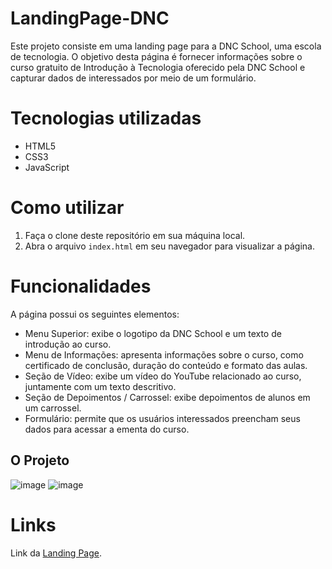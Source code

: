 # LandingPage-DNC

Este projeto consiste em uma landing page para a DNC School, uma escola de tecnologia. O objetivo desta página é fornecer informações sobre o curso gratuito de Introdução à Tecnologia oferecido pela DNC School e capturar dados de interessados por meio de um formulário.

# Tecnologias utilizadas

* HTML5
* CSS3
* JavaScript

# Como utilizar
1. Faça o clone deste repositório em sua máquina local.
2. Abra o arquivo `index.html` em seu navegador para visualizar a página.

# Funcionalidades
A página possui os seguintes elementos:

* Menu Superior: exibe o logotipo da DNC School e um texto de introdução ao curso.
* Menu de Informações: apresenta informações sobre o curso, como certificado de conclusão, duração do conteúdo e formato das aulas.
* Seção de Vídeo: exibe um vídeo do YouTube relacionado ao curso, juntamente com um texto descritivo.
* Seção de Depoimentos / Carrossel: exibe depoimentos de alunos em um carrossel.
* Formulário: permite que os usuários interessados preencham seus dados para acessar a ementa do curso.

## O Projeto

![image](https://github.com/manoelarcanjo/LandingPage-DNC/assets/116446206/33ad7115-2118-465b-b158-a502710b3e46)
![image](https://github.com/manoelarcanjo/LandingPage-DNC/assets/116446206/402778fc-8b1a-46ec-8569-78613771a8d9)

# Links

Link da [Landing Page](https://l-pagednc.netlify.app/).

